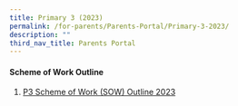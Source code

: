 ```yaml
---
title: Primary 3 (2023)
permalink: /for-parents/Parents-Portal/Primary-3-2023/
description: ""
third_nav_title: Parents Portal
---
```

#### **Scheme of Work Outline**
1. [P3 Scheme of Work (SOW) Outline 2023](/resources/scheme-of-work-outline-2023/Primary-3/)